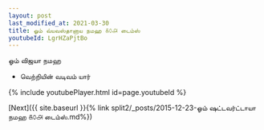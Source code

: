 ```yaml
---
layout: post
last_modified_at: 2021-03-30
title: ஓம் வ்யவஸ்தானாய நமஹ ௧௦௮ டைம்ஸ்
youtubeId: LgrHZaPjtBo
---
```

 
 
 ஓம் விஜயா நமஹ  
 
 -  வெற்றியின் வடிவம் யார் 
 
  
 
  
 
 
 
 
 
 


{% include youtubePlayer.html id=page.youtubeId %}
 
[Next]({{ site.baseurl }}{% link  split2/_posts/2015-12-23-ஓம் ஷட்டவர்ட்டாயா நமஹ ௧௦௮ டைம்ஸ்.md%})
 
